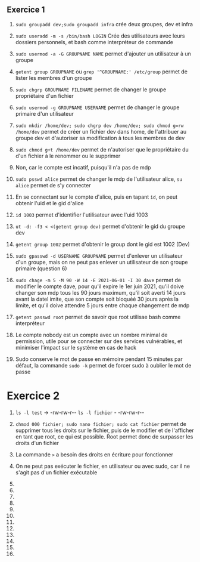## Exercice 1

1. `sudo groupadd dev;sudo groupadd infra` crée deux groupes, dev et infra

2. `sudo useradd -m -s /bin/bash LOGIN` Crée des utilisateurs avec leurs dossiers personnels, et bash comme interpréteur de commande

3. `sudo usermod -a -G GROUPNAME NAME` permet d'ajouter un utilisateur à un groupe

4. `getent group GROUPNAME` ou `grep '^GROUPNAME:' /etc/group` permet de lister les membres d'un groupe

5. `sudo chgrp GROUPNAME FILENAME` permet de changer le groupe propriétaire d'un fichier

6. `sudo usermod -g GROUPNAME USERNAME` permet de changer le groupe primaire d'un utilisateur

7. `sudo mkdir /home/dev; sudo chgrp dev /home/dev; sudo chmod g=rw /home/dev` permet de créer un fichier dev dans home, de l'attribuer au groupe dev et d'autoriser sa modification à tous les membres de dev

8. `sudo chmod g+t /home/dev` permet de n'autoriser que le propriétaire du d'un fichier à le renommer ou le supprimer

9. Non, car le compte est incatif, puisqu'il n'a pas de mdp

10. `sudo psswd alice` permet de changer le mdp de l'utilisateur alice, `su alice` permet de s'y connecter

11. En se connectant sur le compte d'alice, puis en tapant `id`, on peut obtenir l'uid et le gid d'alice

12. `id 1003` permet d'identifier l'utilisateur avec l'uid 1003

13. `ut -d: -f3 < <(getent group dev)` permet d'obtenir le gid du groupe dev

14. `getent group 1002` permet d'obtenir le group dont le gid est 1002 (Dev)

15. `sudo gpasswd -d USERNAME GROUPNAME` permet d'enlever un utilisateur d'un groupe, mais on ne peut pas enlever un utilisateur de son groupe primaire (question 6)

16. `sudo chage -m 5 -M 90 -W 14 -E 2021-06-01 -I 30 dave` permet de modifier le compte dave, pour qu'il expire le 1er juin 2021, qu'il doive changer son mdp tous les 90 jours maximum, qu'il soit averti 14 jours avant la datel imite, que son compte soit bloquéé 30 jours après la limite, et qu'il doive attendre 5 jours entre chaque changement de mdp

17. `getent passwd root` permet de savoir que root utilisae bash comme interpréteur

18. Le compte nobody est un compte avec un nombre minimal de permission, utile pour se connecter sur des services vulnérables, et minimiser l'impact sur le système en cas de hack

19. Sudo conserve le mot de passe en mémoire pendant 15 minutes par défaut, la commande `sudo -k` permet de forcer sudo à oublier le mot de passe


# Exercice 2

1. `ls -l test` -> -rw-rw-r--
    `ls -l fichier` - -rw-rw-r--

2. `chmod 000 fichier; sudo nano fichier; sudo cat fichier` permet de supprimer tous les droits sur le fichier, puis de le modifier et de l'afficher en tant que root, ce qui est possible. Root permet donc de surpasser les droits d'un fichier

3. La commande `>` a besoin des droits en écriture pour fonctionner

4. On ne peut pas exécuter le fichier, en utilisateur ou avec sudo, car il ne s'agit pas d'un fichier exécutable

5. 

6. 

7. 

8. 

9. 

10. 

11. 

12. 

13. 

14. 

15. 

16. 